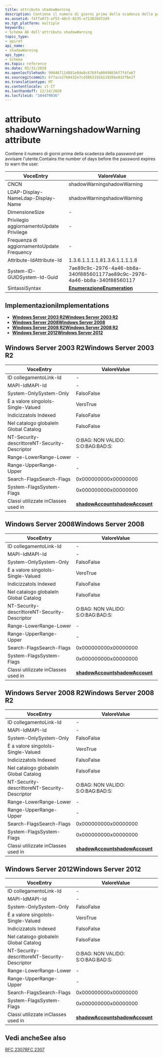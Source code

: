 ```yaml
---
title: attributo shadowWarning
description: Contiene il numero di giorni prima della scadenza della password per avvisare l'utente.
ms.assetid: f4ffa073-af53-40c5-8235-e713828d72d9
ms.tgt_platform: multiple
keywords:
- Schema AD dell'attributo shadowWarning
topic_type:
- apiref
api_name:
- shadowWarning
api_type:
- Schema
ms.topic: reference
ms.date: 05/31/2018
ms.openlocfilehash: 99446711d881e04e8c6769fa00498656f7f4fa67
ms.sourcegitcommit: b77ace27b0432e7cd3863191b11926be032fbe2f
ms.translationtype: MT
ms.contentlocale: it-IT
ms.lasthandoff: 12/14/2020
ms.locfileid: "104479936"
---
```

# <a name="shadowwarning-attribute"></a><span data-ttu-id="2a7cc-104">attributo shadowWarning</span><span class="sxs-lookup"><span data-stu-id="2a7cc-104">shadowWarning attribute</span></span>

<span data-ttu-id="2a7cc-105">Contiene il numero di giorni prima della scadenza della password per avvisare l'utente.</span><span class="sxs-lookup"><span data-stu-id="2a7cc-105">Contains the number of days before the password expires to warn the user.</span></span>



| <span data-ttu-id="2a7cc-106">Voce</span><span class="sxs-lookup"><span data-stu-id="2a7cc-106">Entry</span></span> | <span data-ttu-id="2a7cc-107">Valore</span><span class="sxs-lookup"><span data-stu-id="2a7cc-107">Value</span></span> |
|-------------------|--------------------------------------|
| <span data-ttu-id="2a7cc-108">CN</span><span class="sxs-lookup"><span data-stu-id="2a7cc-108">CN</span></span>                | <span data-ttu-id="2a7cc-109">shadowWarning</span><span class="sxs-lookup"><span data-stu-id="2a7cc-109">shadowWarning</span></span>                        |
| <span data-ttu-id="2a7cc-110">LDAP-Display-Name</span><span class="sxs-lookup"><span data-stu-id="2a7cc-110">Ldap-Display-Name</span></span> | <span data-ttu-id="2a7cc-111">shadowWarning</span><span class="sxs-lookup"><span data-stu-id="2a7cc-111">shadowWarning</span></span>                        |
| <span data-ttu-id="2a7cc-112">Dimensione</span><span class="sxs-lookup"><span data-stu-id="2a7cc-112">Size</span></span>              | \-                                   |
| <span data-ttu-id="2a7cc-113">Privilegio aggiornamento</span><span class="sxs-lookup"><span data-stu-id="2a7cc-113">Update Privilege</span></span>  | \-                                   |
| <span data-ttu-id="2a7cc-114">Frequenza di aggiornamento</span><span class="sxs-lookup"><span data-stu-id="2a7cc-114">Update Frequency</span></span>  | \-                                   |
| <span data-ttu-id="2a7cc-115">Attribute-Id</span><span class="sxs-lookup"><span data-stu-id="2a7cc-115">Attribute-Id</span></span>      | <span data-ttu-id="2a7cc-116">1.3.6.1.1.1.1.8</span><span class="sxs-lookup"><span data-stu-id="2a7cc-116">1.3.6.1.1.1.1.8</span></span>                      |
| <span data-ttu-id="2a7cc-117">System-ID-GUID</span><span class="sxs-lookup"><span data-stu-id="2a7cc-117">System-Id-Guid</span></span>    | <span data-ttu-id="2a7cc-118">7ae89c9c-2976-4a46-bb8a-340f88560117</span><span class="sxs-lookup"><span data-stu-id="2a7cc-118">7ae89c9c-2976-4a46-bb8a-340f88560117</span></span> |
| <span data-ttu-id="2a7cc-119">Sintassi</span><span class="sxs-lookup"><span data-stu-id="2a7cc-119">Syntax</span></span>            | [<span data-ttu-id="2a7cc-120">**Enumerazione**</span><span class="sxs-lookup"><span data-stu-id="2a7cc-120">**Enumeration**</span></span>](s-enumeration.md) |



## <a name="implementations"></a><span data-ttu-id="2a7cc-121">Implementazioni</span><span class="sxs-lookup"><span data-stu-id="2a7cc-121">Implementations</span></span>

-   [<span data-ttu-id="2a7cc-122">**Windows Server 2003 R2**</span><span class="sxs-lookup"><span data-stu-id="2a7cc-122">**Windows Server 2003 R2**</span></span>](#windows-server-2003-r2)
-   [<span data-ttu-id="2a7cc-123">**Windows Server 2008**</span><span class="sxs-lookup"><span data-stu-id="2a7cc-123">**Windows Server 2008**</span></span>](#windows-server-2008)
-   [<span data-ttu-id="2a7cc-124">**Windows Server 2008 R2**</span><span class="sxs-lookup"><span data-stu-id="2a7cc-124">**Windows Server 2008 R2**</span></span>](#windows-server-2008-r2)
-   [<span data-ttu-id="2a7cc-125">**Windows Server 2012**</span><span class="sxs-lookup"><span data-stu-id="2a7cc-125">**Windows Server 2012**</span></span>](#windows-server-2012)

## <a name="windows-server-2003-r2"></a><span data-ttu-id="2a7cc-126">Windows Server 2003 R2</span><span class="sxs-lookup"><span data-stu-id="2a7cc-126">Windows Server 2003 R2</span></span>



| <span data-ttu-id="2a7cc-127">Voce</span><span class="sxs-lookup"><span data-stu-id="2a7cc-127">Entry</span></span> | <span data-ttu-id="2a7cc-128">Valore</span><span class="sxs-lookup"><span data-stu-id="2a7cc-128">Value</span></span> |
|------------------------|-----------------------------------------------------|
| <span data-ttu-id="2a7cc-129">ID collegamento</span><span class="sxs-lookup"><span data-stu-id="2a7cc-129">Link-Id</span></span>                | \-                                                  |
| <span data-ttu-id="2a7cc-130">MAPI-Id</span><span class="sxs-lookup"><span data-stu-id="2a7cc-130">MAPI-Id</span></span>                | \-                                                  |
| <span data-ttu-id="2a7cc-131">System-Only</span><span class="sxs-lookup"><span data-stu-id="2a7cc-131">System-Only</span></span>            | <span data-ttu-id="2a7cc-132">Falso</span><span class="sxs-lookup"><span data-stu-id="2a7cc-132">False</span></span>                                               |
| <span data-ttu-id="2a7cc-133">È a valore singolo</span><span class="sxs-lookup"><span data-stu-id="2a7cc-133">Is-Single-Valued</span></span>       | <span data-ttu-id="2a7cc-134">Vero</span><span class="sxs-lookup"><span data-stu-id="2a7cc-134">True</span></span>                                                |
| <span data-ttu-id="2a7cc-135">Indicizzato</span><span class="sxs-lookup"><span data-stu-id="2a7cc-135">Is Indexed</span></span>             | <span data-ttu-id="2a7cc-136">Falso</span><span class="sxs-lookup"><span data-stu-id="2a7cc-136">False</span></span>                                               |
| <span data-ttu-id="2a7cc-137">Nel catalogo globale</span><span class="sxs-lookup"><span data-stu-id="2a7cc-137">In Global Catalog</span></span>      | <span data-ttu-id="2a7cc-138">Falso</span><span class="sxs-lookup"><span data-stu-id="2a7cc-138">False</span></span>                                               |
| <span data-ttu-id="2a7cc-139">NT-Security-descrittore</span><span class="sxs-lookup"><span data-stu-id="2a7cc-139">NT-Security-Descriptor</span></span> | <span data-ttu-id="2a7cc-140">O:BAG: NON VALIDO: S:</span><span class="sxs-lookup"><span data-stu-id="2a7cc-140">O:BAG:BAD:S:</span></span>                                        |
| <span data-ttu-id="2a7cc-141">Range-Lower</span><span class="sxs-lookup"><span data-stu-id="2a7cc-141">Range-Lower</span></span>            | \-                                                  |
| <span data-ttu-id="2a7cc-142">Range-Upper</span><span class="sxs-lookup"><span data-stu-id="2a7cc-142">Range-Upper</span></span>            | \-                                                  |
| <span data-ttu-id="2a7cc-143">Search-Flags</span><span class="sxs-lookup"><span data-stu-id="2a7cc-143">Search-Flags</span></span>           | <span data-ttu-id="2a7cc-144">0x00000000</span><span class="sxs-lookup"><span data-stu-id="2a7cc-144">0x00000000</span></span>                                          |
| <span data-ttu-id="2a7cc-145">System-Flags</span><span class="sxs-lookup"><span data-stu-id="2a7cc-145">System-Flags</span></span>           | <span data-ttu-id="2a7cc-146">0x00000000</span><span class="sxs-lookup"><span data-stu-id="2a7cc-146">0x00000000</span></span>                                          |
| <span data-ttu-id="2a7cc-147">Classi utilizzate in</span><span class="sxs-lookup"><span data-stu-id="2a7cc-147">Classes used in</span></span>        | [<span data-ttu-id="2a7cc-148">**shadowAccount**</span><span class="sxs-lookup"><span data-stu-id="2a7cc-148">**shadowAccount**</span></span>](c-shadowaccount.md)<br/> |



## <a name="windows-server-2008"></a><span data-ttu-id="2a7cc-149">Windows Server 2008</span><span class="sxs-lookup"><span data-stu-id="2a7cc-149">Windows Server 2008</span></span>



| <span data-ttu-id="2a7cc-150">Voce</span><span class="sxs-lookup"><span data-stu-id="2a7cc-150">Entry</span></span> | <span data-ttu-id="2a7cc-151">Valore</span><span class="sxs-lookup"><span data-stu-id="2a7cc-151">Value</span></span> |
|------------------------|-----------------------------------------------------|
| <span data-ttu-id="2a7cc-152">ID collegamento</span><span class="sxs-lookup"><span data-stu-id="2a7cc-152">Link-Id</span></span>                | \-                                                  |
| <span data-ttu-id="2a7cc-153">MAPI-Id</span><span class="sxs-lookup"><span data-stu-id="2a7cc-153">MAPI-Id</span></span>                | \-                                                  |
| <span data-ttu-id="2a7cc-154">System-Only</span><span class="sxs-lookup"><span data-stu-id="2a7cc-154">System-Only</span></span>            | <span data-ttu-id="2a7cc-155">Falso</span><span class="sxs-lookup"><span data-stu-id="2a7cc-155">False</span></span>                                               |
| <span data-ttu-id="2a7cc-156">È a valore singolo</span><span class="sxs-lookup"><span data-stu-id="2a7cc-156">Is-Single-Valued</span></span>       | <span data-ttu-id="2a7cc-157">Vero</span><span class="sxs-lookup"><span data-stu-id="2a7cc-157">True</span></span>                                                |
| <span data-ttu-id="2a7cc-158">Indicizzato</span><span class="sxs-lookup"><span data-stu-id="2a7cc-158">Is Indexed</span></span>             | <span data-ttu-id="2a7cc-159">Falso</span><span class="sxs-lookup"><span data-stu-id="2a7cc-159">False</span></span>                                               |
| <span data-ttu-id="2a7cc-160">Nel catalogo globale</span><span class="sxs-lookup"><span data-stu-id="2a7cc-160">In Global Catalog</span></span>      | <span data-ttu-id="2a7cc-161">Falso</span><span class="sxs-lookup"><span data-stu-id="2a7cc-161">False</span></span>                                               |
| <span data-ttu-id="2a7cc-162">NT-Security-descrittore</span><span class="sxs-lookup"><span data-stu-id="2a7cc-162">NT-Security-Descriptor</span></span> | <span data-ttu-id="2a7cc-163">O:BAG: NON VALIDO: S:</span><span class="sxs-lookup"><span data-stu-id="2a7cc-163">O:BAG:BAD:S:</span></span>                                        |
| <span data-ttu-id="2a7cc-164">Range-Lower</span><span class="sxs-lookup"><span data-stu-id="2a7cc-164">Range-Lower</span></span>            | \-                                                  |
| <span data-ttu-id="2a7cc-165">Range-Upper</span><span class="sxs-lookup"><span data-stu-id="2a7cc-165">Range-Upper</span></span>            | \-                                                  |
| <span data-ttu-id="2a7cc-166">Search-Flags</span><span class="sxs-lookup"><span data-stu-id="2a7cc-166">Search-Flags</span></span>           | <span data-ttu-id="2a7cc-167">0x00000000</span><span class="sxs-lookup"><span data-stu-id="2a7cc-167">0x00000000</span></span>                                          |
| <span data-ttu-id="2a7cc-168">System-Flags</span><span class="sxs-lookup"><span data-stu-id="2a7cc-168">System-Flags</span></span>           | <span data-ttu-id="2a7cc-169">0x00000000</span><span class="sxs-lookup"><span data-stu-id="2a7cc-169">0x00000000</span></span>                                          |
| <span data-ttu-id="2a7cc-170">Classi utilizzate in</span><span class="sxs-lookup"><span data-stu-id="2a7cc-170">Classes used in</span></span>        | [<span data-ttu-id="2a7cc-171">**shadowAccount**</span><span class="sxs-lookup"><span data-stu-id="2a7cc-171">**shadowAccount**</span></span>](c-shadowaccount.md)<br/> |



## <a name="windows-server-2008-r2"></a><span data-ttu-id="2a7cc-172">Windows Server 2008 R2</span><span class="sxs-lookup"><span data-stu-id="2a7cc-172">Windows Server 2008 R2</span></span>



| <span data-ttu-id="2a7cc-173">Voce</span><span class="sxs-lookup"><span data-stu-id="2a7cc-173">Entry</span></span> | <span data-ttu-id="2a7cc-174">Valore</span><span class="sxs-lookup"><span data-stu-id="2a7cc-174">Value</span></span> |
|------------------------|-----------------------------------------------------|
| <span data-ttu-id="2a7cc-175">ID collegamento</span><span class="sxs-lookup"><span data-stu-id="2a7cc-175">Link-Id</span></span>                | \-                                                  |
| <span data-ttu-id="2a7cc-176">MAPI-Id</span><span class="sxs-lookup"><span data-stu-id="2a7cc-176">MAPI-Id</span></span>                | \-                                                  |
| <span data-ttu-id="2a7cc-177">System-Only</span><span class="sxs-lookup"><span data-stu-id="2a7cc-177">System-Only</span></span>            | <span data-ttu-id="2a7cc-178">Falso</span><span class="sxs-lookup"><span data-stu-id="2a7cc-178">False</span></span>                                               |
| <span data-ttu-id="2a7cc-179">È a valore singolo</span><span class="sxs-lookup"><span data-stu-id="2a7cc-179">Is-Single-Valued</span></span>       | <span data-ttu-id="2a7cc-180">Vero</span><span class="sxs-lookup"><span data-stu-id="2a7cc-180">True</span></span>                                                |
| <span data-ttu-id="2a7cc-181">Indicizzato</span><span class="sxs-lookup"><span data-stu-id="2a7cc-181">Is Indexed</span></span>             | <span data-ttu-id="2a7cc-182">Falso</span><span class="sxs-lookup"><span data-stu-id="2a7cc-182">False</span></span>                                               |
| <span data-ttu-id="2a7cc-183">Nel catalogo globale</span><span class="sxs-lookup"><span data-stu-id="2a7cc-183">In Global Catalog</span></span>      | <span data-ttu-id="2a7cc-184">Falso</span><span class="sxs-lookup"><span data-stu-id="2a7cc-184">False</span></span>                                               |
| <span data-ttu-id="2a7cc-185">NT-Security-descrittore</span><span class="sxs-lookup"><span data-stu-id="2a7cc-185">NT-Security-Descriptor</span></span> | <span data-ttu-id="2a7cc-186">O:BAG: NON VALIDO: S:</span><span class="sxs-lookup"><span data-stu-id="2a7cc-186">O:BAG:BAD:S:</span></span>                                        |
| <span data-ttu-id="2a7cc-187">Range-Lower</span><span class="sxs-lookup"><span data-stu-id="2a7cc-187">Range-Lower</span></span>            | \-                                                  |
| <span data-ttu-id="2a7cc-188">Range-Upper</span><span class="sxs-lookup"><span data-stu-id="2a7cc-188">Range-Upper</span></span>            | \-                                                  |
| <span data-ttu-id="2a7cc-189">Search-Flags</span><span class="sxs-lookup"><span data-stu-id="2a7cc-189">Search-Flags</span></span>           | <span data-ttu-id="2a7cc-190">0x00000000</span><span class="sxs-lookup"><span data-stu-id="2a7cc-190">0x00000000</span></span>                                          |
| <span data-ttu-id="2a7cc-191">System-Flags</span><span class="sxs-lookup"><span data-stu-id="2a7cc-191">System-Flags</span></span>           | <span data-ttu-id="2a7cc-192">0x00000000</span><span class="sxs-lookup"><span data-stu-id="2a7cc-192">0x00000000</span></span>                                          |
| <span data-ttu-id="2a7cc-193">Classi utilizzate in</span><span class="sxs-lookup"><span data-stu-id="2a7cc-193">Classes used in</span></span>        | [<span data-ttu-id="2a7cc-194">**shadowAccount**</span><span class="sxs-lookup"><span data-stu-id="2a7cc-194">**shadowAccount**</span></span>](c-shadowaccount.md)<br/> |



## <a name="windows-server-2012"></a><span data-ttu-id="2a7cc-195">Windows Server 2012</span><span class="sxs-lookup"><span data-stu-id="2a7cc-195">Windows Server 2012</span></span>



| <span data-ttu-id="2a7cc-196">Voce</span><span class="sxs-lookup"><span data-stu-id="2a7cc-196">Entry</span></span> | <span data-ttu-id="2a7cc-197">Valore</span><span class="sxs-lookup"><span data-stu-id="2a7cc-197">Value</span></span> |
|------------------------|-----------------------------------------------------|
| <span data-ttu-id="2a7cc-198">ID collegamento</span><span class="sxs-lookup"><span data-stu-id="2a7cc-198">Link-Id</span></span>                | \-                                                  |
| <span data-ttu-id="2a7cc-199">MAPI-Id</span><span class="sxs-lookup"><span data-stu-id="2a7cc-199">MAPI-Id</span></span>                | \-                                                  |
| <span data-ttu-id="2a7cc-200">System-Only</span><span class="sxs-lookup"><span data-stu-id="2a7cc-200">System-Only</span></span>            | <span data-ttu-id="2a7cc-201">Falso</span><span class="sxs-lookup"><span data-stu-id="2a7cc-201">False</span></span>                                               |
| <span data-ttu-id="2a7cc-202">È a valore singolo</span><span class="sxs-lookup"><span data-stu-id="2a7cc-202">Is-Single-Valued</span></span>       | <span data-ttu-id="2a7cc-203">Vero</span><span class="sxs-lookup"><span data-stu-id="2a7cc-203">True</span></span>                                                |
| <span data-ttu-id="2a7cc-204">Indicizzato</span><span class="sxs-lookup"><span data-stu-id="2a7cc-204">Is Indexed</span></span>             | <span data-ttu-id="2a7cc-205">Falso</span><span class="sxs-lookup"><span data-stu-id="2a7cc-205">False</span></span>                                               |
| <span data-ttu-id="2a7cc-206">Nel catalogo globale</span><span class="sxs-lookup"><span data-stu-id="2a7cc-206">In Global Catalog</span></span>      | <span data-ttu-id="2a7cc-207">Falso</span><span class="sxs-lookup"><span data-stu-id="2a7cc-207">False</span></span>                                               |
| <span data-ttu-id="2a7cc-208">NT-Security-descrittore</span><span class="sxs-lookup"><span data-stu-id="2a7cc-208">NT-Security-Descriptor</span></span> | <span data-ttu-id="2a7cc-209">O:BAG: NON VALIDO: S:</span><span class="sxs-lookup"><span data-stu-id="2a7cc-209">O:BAG:BAD:S:</span></span>                                        |
| <span data-ttu-id="2a7cc-210">Range-Lower</span><span class="sxs-lookup"><span data-stu-id="2a7cc-210">Range-Lower</span></span>            | \-                                                  |
| <span data-ttu-id="2a7cc-211">Range-Upper</span><span class="sxs-lookup"><span data-stu-id="2a7cc-211">Range-Upper</span></span>            | \-                                                  |
| <span data-ttu-id="2a7cc-212">Search-Flags</span><span class="sxs-lookup"><span data-stu-id="2a7cc-212">Search-Flags</span></span>           | <span data-ttu-id="2a7cc-213">0x00000000</span><span class="sxs-lookup"><span data-stu-id="2a7cc-213">0x00000000</span></span>                                          |
| <span data-ttu-id="2a7cc-214">System-Flags</span><span class="sxs-lookup"><span data-stu-id="2a7cc-214">System-Flags</span></span>           | <span data-ttu-id="2a7cc-215">0x00000000</span><span class="sxs-lookup"><span data-stu-id="2a7cc-215">0x00000000</span></span>                                          |
| <span data-ttu-id="2a7cc-216">Classi utilizzate in</span><span class="sxs-lookup"><span data-stu-id="2a7cc-216">Classes used in</span></span>        | [<span data-ttu-id="2a7cc-217">**shadowAccount**</span><span class="sxs-lookup"><span data-stu-id="2a7cc-217">**shadowAccount**</span></span>](c-shadowaccount.md)<br/> |



## <a name="see-also"></a><span data-ttu-id="2a7cc-218">Vedi anche</span><span class="sxs-lookup"><span data-stu-id="2a7cc-218">See also</span></span>

<dl> <dt>

[<span data-ttu-id="2a7cc-219">RFC 2307</span><span class="sxs-lookup"><span data-stu-id="2a7cc-219">RFC 2307</span></span>](https://www.ietf.org/rfc/rfc2307.txt)
</dt> </dl>

 

 





